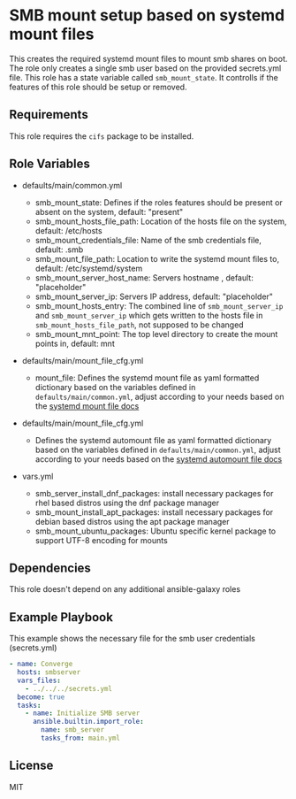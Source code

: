 SMB mount setup based on systemd mount files
=========

This creates the required systemd mount files to mount smb shares on boot.
The role only creates a single smb user based on the provided secrets.yml file.
This role has a state variable called `smb_mount_state`. It controlls if the features of this role should be setup or removed.

Requirements
------------

This role requires the `cifs` package to be installed.

Role Variables
--------------

- defaults/main/common.yml
  - smb_mount_state: Defines if the roles features should be present or absent on the system, default: "present"
  - smb_mount_hosts_file_path: Location of the hosts file on the system, default: /etc/hosts
  - smb_mount_credentials_file: Name of the smb credentials file, default: .smb
  - smb_mount_file_path: Location to write the systemd mount files to, default: /etc/systemd/system
  - smb_mount_server_host_name: Servers hostname , default: "placeholder"
  - smb_mount_server_ip: Servers IP address, default: "placeholder"
  - smb_mount_hosts_entry: The combined line of `smb_mount_server_ip` and `smb_mount_server_ip` which gets written to the hosts file in `smb_mount_hosts_file_path`, not supposed to be changed
  - smb_mount_mnt_point: The top level directory to create the mount points in, default: mnt
- defaults/main/mount_file_cfg.yml
  - mount_file: Defines the systemd mount file as yaml formatted dictionary based on the variables defined in `defaults/main/common.yml`, adjust according to your needs based on the [systemd mount file docs](https://www.freedesktop.org/software/systemd/man/latest/systemd.mount.html)
- defaults/main/mount_file_cfg.yml
  - Defines the systemd automount file as yaml formatted dictionary based on the variables defined in `defaults/main/common.yml`, adjust according to your needs based on the [systemd automount file docs](https://www.freedesktop.org/software/systemd/man/latest/systemd.automount.html)

- vars.yml
  - smb_server_install_dnf_packages: install necessary packages for rhel based distros using the dnf package manager
  - smb_mount_install_apt_packages: install necessary packages for debian based distros using the apt package manager
  - smb_mount_ubuntu_packages: Ubuntu specific kernel package to support UTF-8 encoding for mounts

Dependencies
------------

This role doesn't depend on any additional ansible-galaxy roles

Example Playbook
----------------

This example shows the necessary file for the smb user credentials (secrets.yml)

```yaml
- name: Converge
  hosts: smbserver
  vars_files:
    - ../../../secrets.yml
  become: true
  tasks:
    - name: Initialize SMB server
      ansible.builtin.import_role:
        name: smb_server
        tasks_from: main.yml
```

License
-------

MIT

